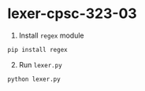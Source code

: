 # lexer-cpsc-323-03

1) Install `regex` module
```bash
pip install regex
```
2) Run `lexer.py`
```bash
python lexer.py
```
